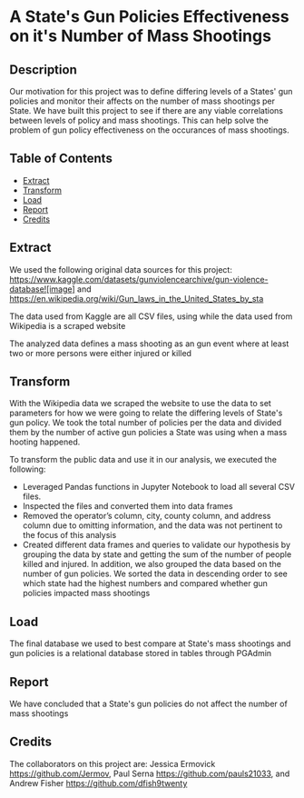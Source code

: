 # A State's Gun Policies Effectiveness on it's Number of Mass Shootings 

## Description

Our motivation for this project was to define differing levels of a States' gun policies and monitor their affects on the number of mass shootings per State.  We have built this project to see if there are any viable correlations between levels of policy and mass shootings.  This can help solve the problem of gun policy effectiveness on the occurances of mass shootings.  


## Table of Contents

- [Extract](#extract)
- [Transform](#transform)
- [Load](#load)
- [Report](#report)
- [Credits](#credits)





## Extract

We used the following original data sources for this project: https://www.kaggle.com/datasets/gunviolencearchive/gun-violence-database![image] and [https://en.wikipedia.org/wiki/Gun_laws_in_the_United_States_by_sta ](https://en.wikipedia.org/wiki/Gun_laws_in_the_United_States_by_state)

The data used from Kaggle are all CSV files, using while the data used from Wikipedia is a scraped website

The analyzed data defines a mass shooting as an gun event where at least two or more persons were either injured or killed

## Transform

With the Wikipedia data we scraped the website to use the data to set parameters for how we were going to relate the differing levels of State's gun policy.  We took the total number of policies per the data and divided them by the number of active gun policies a State was using when a mass hooting happened.

To transform the public data and use it in our analysis, we executed the following:
- Leveraged Pandas functions in Jupyter Notebook to load all several CSV files.
- Inspected the files and converted them into data frames
- Removed the operator’s column, city, county column, and address column due to omitting information, and the data was not pertinent to the focus of this analysis
- Created different data frames and queries to validate our hypothesis by grouping the data by state and getting the sum of the number of people killed and injured. In addition, we also grouped the data based on the number of gun policies. We sorted the data in descending order to see which state had the highest numbers and compared whether gun policies impacted mass shootings


                                      
                       
## Load

The final database we used to best compare at State's mass shootings and gun policies is a relational database stored in tables through PGAdmin



## Report

We have concluded that a State's gun policies do not affect the number of mass shootings


## Credits

The collaborators on this project are: Jessica Ermovick https://github.com/Jermov,
                                       Paul Serna https://github.com/pauls21033, and
                                       Andrew Fisher https://github.com/dfish9twenty
                                       
                                       




